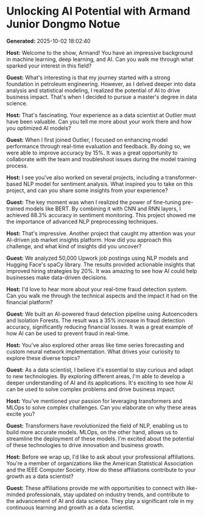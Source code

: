 # Unlocking AI Potential with Armand Junior Dongmo Notue

**Generated:** 2025-10-02 18:02:40

**Host:** Welcome to the show, Armand! You have an impressive background in machine learning, deep learning, and AI. Can you walk me through what sparked your interest in this field?

**Guest:** What's interesting is that my journey started with a strong foundation in petroleum engineering. However, as I delved deeper into data analysis and statistical modeling, I realized the potential of AI to drive business impact. That's when I decided to pursue a master's degree in data science.

**Host:** That's fascinating. Your experience as a data scientist at Outlier must have been valuable. Can you tell me more about your work there and how you optimized AI models?

**Guest:** When I first joined Outlier, I focused on enhancing model performance through real-time evaluation and feedback. By doing so, we were able to improve accuracy by 15%. It was a great opportunity to collaborate with the team and troubleshoot issues during the model training process.

**Host:** I see you've also worked on several projects, including a transformer-based NLP model for sentiment analysis. What inspired you to take on this project, and can you share some insights from your experience?

**Guest:** The key moment was when I realized the power of fine-tuning pre-trained models like BERT. By combining it with CNN and RNN layers, I achieved 88.3% accuracy in sentiment monitoring. This project showed me the importance of advanced NLP preprocessing techniques.

**Host:** That's impressive. Another project that caught my attention was your AI-driven job market insights platform. How did you approach this challenge, and what kind of insights did you uncover?

**Guest:** We analyzed 50,000 Upwork job postings using NLP models and Hugging Face's spaCy library. The results provided actionable insights that improved hiring strategies by 20%. It was amazing to see how AI could help businesses make data-driven decisions.

**Host:** I'd love to hear more about your real-time fraud detection system. Can you walk me through the technical aspects and the impact it had on the financial platform?

**Guest:** We built an AI-powered fraud detection pipeline using Autoencoders and Isolation Forests. The result was a 35% increase in fraud detection accuracy, significantly reducing financial losses. It was a great example of how AI can be used to prevent fraud in real-time.

**Host:** You've also explored other areas like time series forecasting and custom neural network implementation. What drives your curiosity to explore these diverse topics?

**Guest:** As a data scientist, I believe it's essential to stay curious and adapt to new technologies. By exploring different areas, I'm able to develop a deeper understanding of AI and its applications. It's exciting to see how AI can be used to solve complex problems and drive business impact.

**Host:** You've mentioned your passion for leveraging transformers and MLOps to solve complex challenges. Can you elaborate on why these areas excite you?

**Guest:** Transformers have revolutionized the field of NLP, enabling us to build more accurate models. MLOps, on the other hand, allows us to streamline the deployment of these models. I'm excited about the potential of these technologies to drive innovation and business growth.

**Host:** Before we wrap up, I'd like to ask about your professional affiliations. You're a member of organizations like the American Statistical Association and the IEEE Computer Society. How do these affiliations contribute to your growth as a data scientist?

**Guest:** These affiliations provide me with opportunities to connect with like-minded professionals, stay updated on industry trends, and contribute to the advancement of AI and data science. They play a significant role in my continuous learning and growth as a data scientist.

